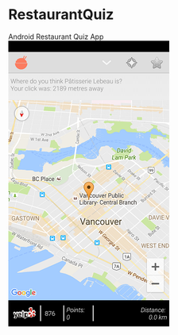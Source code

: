 # RestaurantQuiz
Android Restaurant Quiz App
![Screenshot](https://github.com/Sleegend/RestaurantQuiz/blob/master/Restaurant%20Quiz/Screenshot.png)
